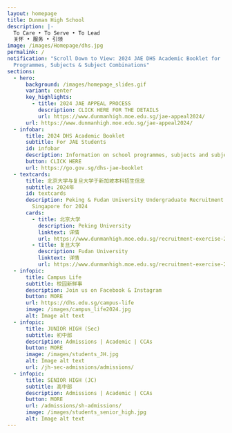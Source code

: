 ```yaml
---
layout: homepage
title: Dunman High School
description: |-
  To Care • To Serve • To Lead 
  关怀 • 服务 • 引领
image: /images/Homepage/dhs.jpg
permalink: /
notification: "Scroll Down to View: 2024 JAE DHS Academic Booklet for
  Programmes, Subjects & Subject Combinations"
sections:
  - hero:
      background: /images/homepage_slides.gif
      variant: center
      key_highlights:
        - title: 2024 JAE APPEAL PROCESS
          description: CLICK HERE FOR THE DETAILS
          url: https://www.dunmanhigh.moe.edu.sg/jae-appeal2024/
      url: https://www.dunmanhigh.moe.edu.sg/jae-appeal2024/
  - infobar:
      title: 2024 DHS Academic Booklet
      subtitle: For JAE Students
      id: infobar
      description: Information on school programmes, subjects and subject combinations
      button: CLICK HERE
      url: https://go.gov.sg/dhs-jae-booklet
  - textcards:
      title: 北京大学与复旦大学于新加坡本科招生信息
      subtitle: 2024年
      id: textcards
      description: Peking & Fudan University Undergraduate Recruitment Exercise in
        Singapore for 2024
      cards:
        - title: 北京大学
          description: Peking University
          linktext: 详情
          url: https://www.dunmanhigh.moe.edu.sg/recruitment-exercise-2024/peking-university/
        - title: 复旦大学
          description: Fudan University
          linktext: 详情
          url: https://www.dunmanhigh.moe.edu.sg/recruitment-exercise-2024/fudan-university/
  - infopic:
      title: Campus Life
      subtitle: 校园新鲜事
      description: Join us on Facebook & Instagram
      button: MORE
      url: https://dhs.edu.sg/campus-life
      image: /images/campus_life2024.jpg
      alt: Image alt text
  - infopic:
      title: JUNIOR HIGH (Sec)
      subtitle: 初中部
      description: Admissions | Academic | CCAs
      button: MORE
      image: /images/students_JH.jpg
      alt: Image alt text
      url: /jh-sec-admissions/admissions/
  - infopic:
      title: SENIOR HIGH (JC)
      subtitle: 高中部
      description: Admissions | Academic | CCAs
      button: MORE
      url: /admissions/sh-admissions/
      image: /images/students_senior_high.jpg
      alt: Image alt text
---
```

